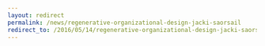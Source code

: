 ```yaml
---
layout: redirect
permalink: /news/regenerative-organizational-design-jacki-saorsail
redirect_to: /2016/05/14/regenerative-organizational-design-jacki-saorsail
---
```

